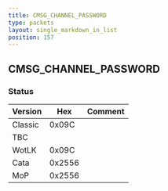 ```yaml
---
title: CMSG_CHANNEL_PASSWORD
type: packets
layout: single_markdown_in_list
position: 157
---
```


## CMSG_CHANNEL_PASSWORD

### Status

Version    | Hex        | Comment
---------- | ---------- | ---------- 
Classic    | 0x09C      | 
TBC        |            |
WotLK      | 0x09C      | 
Cata       | 0x2556     | 
MoP        | 0x2556     | 